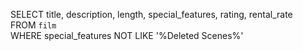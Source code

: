 SELECT title, description, length, special_features, rating, rental_rate  
FROM `film`   
WHERE special_features NOT LIKE '%Deleted Scenes%'